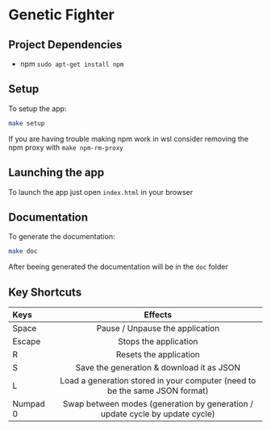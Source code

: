 # Genetic Fighter

## Project Dependencies

* npm `sudo apt-get install npm`

## Setup

To setup the app:
```sh
make setup
```

If you are having trouble making npm work in wsl consider removing the npm proxy with `make npm-rm-proxy`

## Launching the app

To launch the app just open `index.html` in your browser

## Documentation

To generate the documentation:
```sh
make doc
```

After beeing generated the documentation will be in the `doc` folder

## Key Shortcuts

| Keys     |                                   Effects                                    |
| :------- | :--------------------------------------------------------------------------: |
| Space    |                       Pause / Unpause the application                        |
| Escape   |                            Stops the application                             |
| R        |                            Resets the application                            |
| S        |                  Save the generation & download it as JSON                   |
| L        | Load a generation stored in your computer (need to be the same JSON format)  |
| Numpad 0 | Swap between modes (generation by generation / update cycle by update cycle) |
